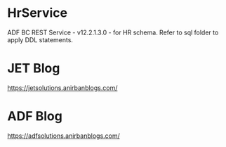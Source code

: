 # HrService
ADF BC REST Service - v12.2.1.3.0 - for HR schema.
Refer to sql folder to apply DDL statements.

# JET Blog
https://jetsolutions.anirbanblogs.com/

# ADF Blog
https://adfsolutions.anirbanblogs.com/
